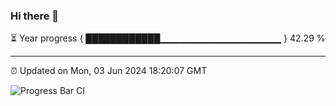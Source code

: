 ### Hi there 👋

⏳ Year progress { ████████████▁▁▁▁▁▁▁▁▁▁▁▁▁▁▁▁▁▁ } 42.29 %

---

⏰ Updated on Mon, 03 Jun 2024 18:20:07 GMT

![Progress Bar CI](https://github.com/liununu/liununu/workflows/Progress%20Bar%20CI/badge.svg)
